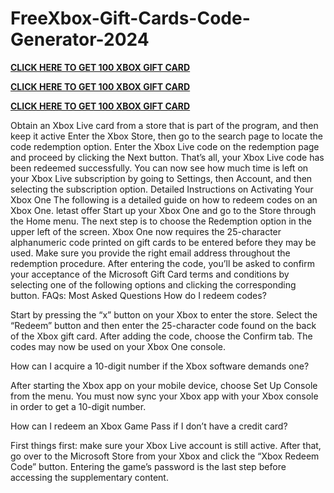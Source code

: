 # FreeXbox-Gift-Cards-Code-Generator-2024

**[CLICK HERE TO GET 100 XBOX GIFT CARD](https://paltonprogram.com/xbox/)**

**[CLICK HERE TO GET 100 XBOX GIFT CARD](https://paltonprogram.com/xbox/)**

**[CLICK HERE TO GET 100 XBOX GIFT CARD](https://paltonprogram.com/xbox/)**

Obtain an Xbox Live card from a store that is part of the program, and then keep it active Enter the Xbox Store, then go to the search page to locate the code redemption option. Enter the Xbox Live code on the redemption page and proceed by clicking the Next button. That’s all, your Xbox Live code has been redeemed successfully. You can now see how much time is left on your Xbox Live subscription by going to Settings, then Account, and then selecting the subscription option. Detailed Instructions on Activating Your Xbox One The following is a detailed guide on how to redeem codes on an Xbox One. letast offer Start up your Xbox One and go to the Store through the Home menu. The next step is to choose the Redemption option in the upper left of the screen. Xbox One now requires the 25-character alphanumeric code printed on gift cards to be entered before they may be used. Make sure you provide the right email address throughout the redemption procedure. After entering the code, you’ll be asked to confirm your acceptance of the Microsoft Gift Card terms and conditions by selecting one of the following options and clicking the corresponding button. FAQs: Most Asked Questions How do I redeem codes?

Start by pressing the “x” button on your Xbox to enter the store. Select the “Redeem” button and then enter the 25-character code found on the back of the Xbox gift card. After adding the code, choose the Confirm tab. The codes may now be used on your Xbox One console.

How can I acquire a 10-digit number if the Xbox software demands one?

After starting the Xbox app on your mobile device, choose Set Up Console from the menu. You must now sync your Xbox app with your Xbox console in order to get a 10-digit number.

How can I redeem an Xbox Game Pass if I don’t have a credit card?

First things first: make sure your Xbox Live account is still active. After that, go over to the Microsoft Store from your Xbox and click the “Xbox Redeem Code” button. Entering the game’s password is the last step before accessing the supplementary content.
